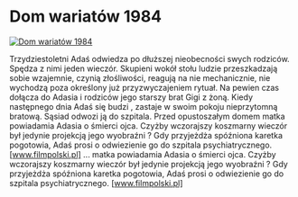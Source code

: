 Dom wariatów 1984 
=============
[![Dom wariatów 1984 ](http://vidos.pl/images/player.gif)](http://vidos.pl/dom-wariatow-1984)

 Trzydziestoletni Adaś odwiedza po dłuższej nieobecności swych rodziców. Spędza z nimi jeden wieczór. Skupieni wokół stołu ludzie przeszkadzają sobie wzajemnie, czynią złośliwości, reagują na nie mechanicznie, nie wychodzą poza określony już przyzwyczajeniem rytuał. Na pewien czas dołącza do Adasia i rodziców jego starszy brat Gigi z żoną. Kiedy następnego dnia Adaś się budzi , zastaje w swoim pokoju nieprzytomną bratową. Sąsiad odwozi ją do szpitala. Przed opustoszałym domem matka powiadamia Adasia o śmierci ojca. Czyżby wczorajszy koszmarny wieczór był jedynie projekcją jego wyobraźni ? Gdy przyjeżdża spóźniona karetka pogotowia, Adaś prosi o odwiezienie go do szpitala psychiatrycznego. [www.filmpolski.pl]  ... matka powiadamia Adasia o śmierci ojca. Czyżby wczorajszy koszmarny wieczór był jedynie projekcją jego wyobraźni ? Gdy przyjeżdża spóźniona karetka pogotowia, Adaś prosi o odwiezienie go do szpitala psychiatrycznego. [www.filmpolski.pl]
